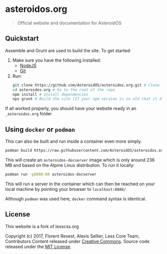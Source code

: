 # asteroidos.org

> Official website and documentation for AsteroidOS

## Quickstart

Assemble and Grunt are used to build the site. To get started:

1. Make sure you have the following installed:
   * [NodeJS](https://nodejs.org/en/download/)
   * [Git](https://git-scm.com/downloads)
2. Run:
   ``` Bash
   git clone https://github.com/AsteroidOS/asteroidos.org.git # Clone this repository
   cd asteroidos.org # Go to the root of the repo
   npm install # Install dependencies
   npx grunt # Build the site (If your npm version is so old that it doesn't support npx, run `npm i -g grunt` followed by `grunt` instead)
   ```

If all worked properly, you should have your website ready in an `_asteroidos.org` folder

## Using `docker` or `podman`

This can also be built and run inside a container even more simply.

``` Bash
podman build https://raw.githubusercontent.com/AsteroidOS/asteroidos.org/master/Dockerfile -t asteroidos-docserver
```

This will create an `asteroidos-docserver` image which is only around 236 MB and based on the Alpine Linux distribution.  To run it locally:

``` Bash
podman run -p8080:80 asteroidos-docserver
```

This will run a server in the container which can then be reached on your local machine by pointing your browser to `localhost:8080/`.  

Although `podman` was used here, `docker` command syntax is identical.

## License
This website is a fork of lesscss.org

Copyright (c) 2017, Florent Revest, Alexis Sellier, Less Core Team, Contributors
Content released under [Creative Commons](./LICENSE-CC).
Source code released under the [MIT License](./LICENSE-MIT).
